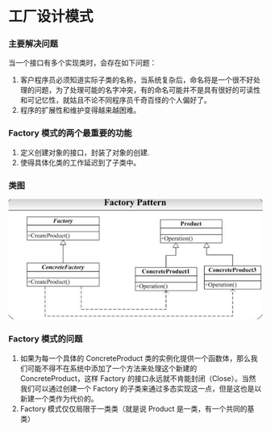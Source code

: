 # 工厂设计模式
### 主要解决问题 
当一个接口有多个实现类时，会存在如下问题：  
1. 客户程序员必须知道实际子类的名称，当系统复杂后，命名将是一个很不好处理的问题，为了处理可能的名字冲突，有的命名可能并不是具有很好的可读性和可记忆性，就姑且不论不同程序员千奇百怪的个人偏好了。  
2. 程序的扩展性和维护变得越来越困难。  

### Factory 模式的两个最重要的功能 
1. 定义创建对象的接口，封装了对象的创建.  
2. 使得具体化类的工作延迟到了子类中。    

### 类图  
![类图](../../../../../../../../images/factory.png)

### Factory 模式的问题
1. 如果为每一个具体的 ConcreteProduct 类的实例化提供一个函数体，那么我们可能不得不在系统中添加了一个方法来处理这个新建的 ConcreteProduct，这样 Factory 的接口永远就不肯能封闭（Close）。当然我们可以通过创建一个 Factory 的子类来通过多态实现这一点，但是这也是以新建一个类作为代价的。
2. Factory 模式仅仅局限于一类类（就是说 Product 是一类，有一个共同的基类） 
